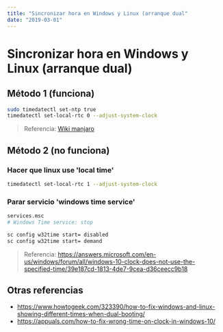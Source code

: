 ```yaml
---
title: "Sincronizar hora en Windows y Linux (arranque dual"
date: "2019-03-01"
---
```


# Sincronizar hora en Windows y Linux (arranque dual)

## Método 1 (funciona)

```bash
sudo timedatectl set-ntp true
timedatectl set-local-rtc 0 --adjust-system-clock
```

> Referencia: [Wiki manjaro](https://wiki.manjaro.org/index.php?title=System_Time_Setting)

## Método 2 (no funciona)

### Hacer que linux use 'local time'

```bash
timedatectl set-local-rtc 1 --adjust-system-clock
```

### Parar servicio 'windows time service'

```bash
services.msc
# Windows Time service: stop

sc config w32time start= disabled
sc config w32time start= demand
```

> Referencia: https://answers.microsoft.com/en-us/windows/forum/all/windows-10-clock-does-not-use-the-specified-time/39e187cd-1813-4de7-9cea-d36ceecc9b18

## Otras referencias

- https://www.howtogeek.com/323390/how-to-fix-windows-and-linux-showing-different-times-when-dual-booting/
- https://appuals.com/how-to-fix-wrong-time-on-clock-in-windows-10/
